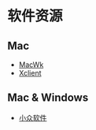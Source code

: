 # 软件资源

## Mac

- [MacWk](https://macwk.com/)
- [Xclient](https://xclient.info/)


## Mac & Windows

- [小众软件](https://www.appinn.com/)
